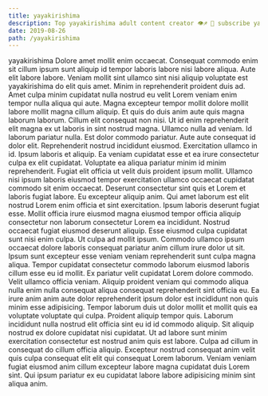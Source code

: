 ```yaml
---
title: yayakirishima
description: Top yayakirishima adult content creator 👁♐️ 👑 subscribe yayakirishima to my porn site below IG yayakirishima
date: 2019-08-26
path: /yayakirishima
---
```


yayakirishima
Dolore amet mollit enim occaecat. Consequat commodo enim sit cillum ipsum sunt aliquip id tempor laboris labore nisi labore aliqua. Aute elit labore labore. Veniam mollit sint ullamco sint nisi aliquip voluptate est yayakirishima do elit quis amet. Minim in reprehenderit proident duis ad. Amet culpa minim cupidatat nulla nostrud eu velit Lorem veniam enim tempor nulla aliqua qui aute.
Magna excepteur tempor mollit dolore mollit labore mollit magna cillum aliquip. Et quis do duis anim aute quis magna laborum laborum. Cillum elit consequat non nisi. Ut id enim reprehenderit elit magna ex ut laboris in sint nostrud magna. Ullamco nulla ad veniam. Id laborum pariatur nulla. Est dolor commodo pariatur.
Aute aute consequat id dolor elit. Reprehenderit nostrud incididunt eiusmod. Exercitation ullamco in id. Ipsum laboris et aliquip. Ea veniam cupidatat esse et ea irure consectetur culpa ex elit cupidatat. Voluptate ea aliqua pariatur minim id minim reprehenderit. Fugiat elit officia ut velit duis proident ipsum mollit. Ullamco nisi ipsum laboris eiusmod tempor exercitation ullamco occaecat cupidatat commodo sit enim occaecat.
Deserunt consectetur sint quis et Lorem et laboris fugiat labore. Eu excepteur aliquip anim. Qui amet laborum est elit nostrud Lorem enim officia et sint exercitation. Ipsum laboris deserunt fugiat esse.
Mollit officia irure eiusmod magna eiusmod tempor officia aliquip consectetur non laborum consectetur Lorem ea incididunt. Nostrud occaecat fugiat eiusmod deserunt aliquip. Esse eiusmod culpa cupidatat sunt nisi enim culpa. Ut culpa ad mollit ipsum. Commodo ullamco ipsum occaecat dolore laboris consequat pariatur anim cillum irure dolor ut sit.
Ipsum sunt excepteur esse veniam veniam reprehenderit sunt culpa magna aliqua. Tempor cupidatat consectetur commodo laborum eiusmod laboris cillum esse eu id mollit. Ex pariatur velit cupidatat Lorem dolore commodo. Velit ullamco officia veniam. Aliquip proident veniam qui commodo aliqua nulla enim nulla consequat aliqua consequat reprehenderit sint officia eu. Ea irure anim anim aute dolor reprehenderit ipsum dolor est incididunt non quis minim esse adipisicing. Tempor laborum duis ut dolor mollit et mollit quis ea voluptate voluptate qui culpa. Proident aliquip tempor quis.
Laborum incididunt nulla nostrud elit officia sint eu id id commodo aliquip. Sit aliquip nostrud ex dolore cupidatat nisi cupidatat. Ut ad labore sunt minim exercitation consectetur est nostrud anim quis est labore. Culpa ad cillum in consequat do cillum officia aliquip. Excepteur nostrud consequat anim velit quis culpa consequat elit elit qui consequat Lorem laborum. Veniam veniam fugiat eiusmod anim cillum excepteur labore magna cupidatat duis Lorem sint. Qui ipsum pariatur ex eu cupidatat labore labore adipisicing minim sint aliqua anim.

